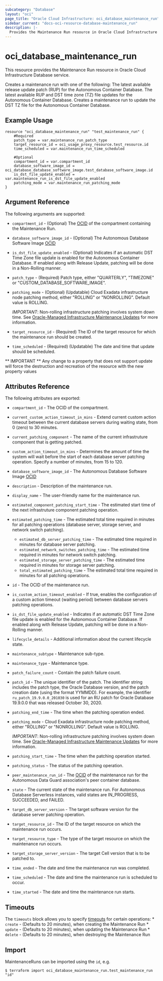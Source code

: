 ```yaml
---
subcategory: "Database"
layout: "oci"
page_title: "Oracle Cloud Infrastructure: oci_database_maintenance_run"
sidebar_current: "docs-oci-resource-database-maintenance_run"
description: |-
  Provides the Maintenance Run resource in Oracle Cloud Infrastructure Database service
---
```


# oci_database_maintenance_run
This resource provides the Maintenance Run resource in Oracle Cloud Infrastructure Database service.

Creates a maintenance run with one of the following:
The latest available release update patch (RUP) for the Autonomous Container Database.
The latest available RUP and DST time zone (TZ) file updates for the Autonomous Container Database.
Creates a maintenance run to update the DST TZ file for the Autonomous Container Database.


## Example Usage

```hcl
resource "oci_database_maintenance_run" "test_maintenance_run" {
	#Required
	patch_type = var.maintenance_run_patch_type
	target_resource_id = oci_usage_proxy_resource.test_resource.id
	time_scheduled = var.maintenance_run_time_scheduled

	#Optional
	compartment_id = var.compartment_id
	database_software_image_id = oci_database_database_software_image.test_database_software_image.id
	is_dst_file_update_enabled = var.maintenance_run_is_dst_file_update_enabled
	patching_mode = var.maintenance_run_patching_mode
}
```

## Argument Reference

The following arguments are supported:

* `compartment_id` - (Optional) The [OCID](https://docs.cloud.oracle.com/iaas/Content/General/Concepts/identifiers.htm) of the compartment containing the Maintenance Run.
* `database_software_image_id` - (Optional) The Autonomous Database Software Image [OCID](https://docs.cloud.oracle.com/iaas/Content/General/Concepts/identifiers.htm)
* `is_dst_file_update_enabled` - (Optional) Indicates if an automatic DST Time Zone file update is enabled for the Autonomous Container Database. If enabled along with Release Update, patching will be done in a Non-Rolling manner.
* `patch_type` - (Required) Patch type, either "QUARTERLY", "TIMEZONE" or "CUSTOM_DATABASE_SOFTWARE_IMAGE". 
* `patching_mode` - (Optional) (Updatable) Cloud Exadata infrastructure node patching method, either "ROLLING" or "NONROLLING". Default value is ROLLING.

	*IMPORTANT*: Non-rolling infrastructure patching involves system down time. See [Oracle-Managed Infrastructure Maintenance Updates](https://docs.cloud.oracle.com/iaas/Content/Database/Concepts/examaintenance.htm#Oracle) for more information. 
* `target_resource_id` - (Required) The ID of the target resource for which the maintenance run should be created.
* `time_scheduled` - (Required) (Updatable) The date and time that update should be scheduled.


** IMPORTANT **
Any change to a property that does not support update will force the destruction and recreation of the resource with the new property values

## Attributes Reference

The following attributes are exported:

* `compartment_id` - The OCID of the compartment.
* `current_custom_action_timeout_in_mins` - Extend current custom action timeout between the current database servers during waiting state, from 0 (zero) to 30 minutes.
* `current_patching_component` - The name of the current infrastruture component that is getting patched.
* `custom_action_timeout_in_mins` - Determines the amount of time the system will wait before the start of each database server patching operation. Specify a number of minutes, from 15 to 120. 
* `database_software_image_id` - The Autonomous Database Software Image [OCID](https://docs.cloud.oracle.com/iaas/Content/General/Concepts/identifiers.htm)
* `description` - Description of the maintenance run.
* `display_name` - The user-friendly name for the maintenance run.
* `estimated_component_patching_start_time` - The estimated start time of the next infrastruture component patching operation.
* `estimated_patching_time` - The estimated total time required in minutes for all patching operations (database server, storage server, and network switch patching). 
	* `estimated_db_server_patching_time` - The estimated time required in minutes for database server patching.
	* `estimated_network_switches_patching_time` - The estimated time required in minutes for network switch patching.
	* `estimated_storage_server_patching_time` - The estimated time required in minutes for storage server patching.
	* `total_estimated_patching_time` - The estimated total time required in minutes for all patching operations.
* `id` - The OCID of the maintenance run.
* `is_custom_action_timeout_enabled` - If true, enables the configuration of a custom action timeout (waiting period) between database servers patching operations.
* `is_dst_file_update_enabled` - Indicates if an automatic DST Time Zone file update is enabled for the Autonomous Container Database. If enabled along with Release Update, patching will be done in a Non-Rolling manner.
* `lifecycle_details` - Additional information about the current lifecycle state.
* `maintenance_subtype` - Maintenance sub-type.
* `maintenance_type` - Maintenance type.
* `patch_failure_count` - Contain the patch failure count.
* `patch_id` - The unique identifier of the patch. The identifier string includes the patch type, the Oracle Database version, and the patch creation date (using the format YYMMDD). For example, the identifier `ru_patch_19.9.0.0_201030` is used for an RU patch for Oracle Database 19.9.0.0 that was released October 30, 2020.
* `patching_end_time` - The time when the patching operation ended.
* `patching_mode` - Cloud Exadata infrastructure node patching method, either "ROLLING" or "NONROLLING". Default value is ROLLING.

	*IMPORTANT*: Non-rolling infrastructure patching involves system down time. See [Oracle-Managed Infrastructure Maintenance Updates](https://docs.cloud.oracle.com/iaas/Content/Database/Concepts/examaintenance.htm#Oracle) for more information. 
* `patching_start_time` - The time when the patching operation started.
* `patching_status` - The status of the patching operation.
* `peer_maintenance_run_id` - The [OCID](https://docs.cloud.oracle.com/iaas/Content/General/Concepts/identifiers.htm) of the maintenance run for the Autonomous Data Guard association's peer container database.
* `state` - The current state of the maintenance run. For Autonomous Database Serverless instances, valid states are IN_PROGRESS, SUCCEEDED, and FAILED. 
* `target_db_server_version` - The target software version for the database server patching operation.
* `target_resource_id` - The ID of the target resource on which the maintenance run occurs.
* `target_resource_type` - The type of the target resource on which the maintenance run occurs.
* `target_storage_server_version` - The target Cell version that is to be patched to.
* `time_ended` - The date and time the maintenance run was completed.
* `time_scheduled` - The date and time the maintenance run is scheduled to occur.
* `time_started` - The date and time the maintenance run starts.

## Timeouts

The `timeouts` block allows you to specify [timeouts](https://registry.terraform.io/providers/oracle/oci/latest/docs/guides/changing_timeouts) for certain operations:
	* `create` - (Defaults to 20 minutes), when creating the Maintenance Run
	* `update` - (Defaults to 20 minutes), when updating the Maintenance Run
	* `delete` - (Defaults to 20 minutes), when destroying the Maintenance Run


## Import

MaintenanceRuns can be imported using the `id`, e.g.

```
$ terraform import oci_database_maintenance_run.test_maintenance_run "id"
```

